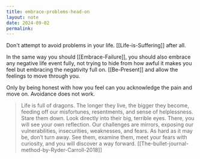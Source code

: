 ```yaml
---
title: embrace-problems-head-on
layout: note
date: 2024-09-02
permalink:
---
```


Don't attempt to avoid problems in your life. [[Life-is-Suffering]] after all.

In the same way you should [[Embrace-Failure]], you should also embrace any negative life event fully, not trying to hide from how awful it makes you feel but embracing the negativity full on. [[Be-Present]] and allow the feelings to move through you.

Only by being honest with how you feel can you acknowledge the pain and move on. Avoidance does not work.



> Life is full of dragons. The longer they live, the bigger they become, feeding off our misfortunes, resentments, and sense of helplessness. Stare them down. Look directly into their big, terrible eyes. There, you will see your own reflection. Our challenges are mirrors, exposing our vulnerabilities, insecurities, weaknesses, and fears. As hard as it may be, don’t turn away. See them, examine them, meet your fears with curiosity, and you will discover a way forward.
> [[The-bullet-journal-method-by-Ryder-Carroll-2018]]